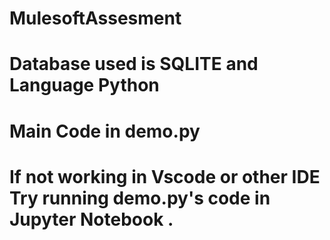 # MulesoftAssesment 
# Database used is SQLITE and Language Python
# Main Code in demo.py 
# If not working in Vscode or other IDE  Try running demo.py's code  in Jupyter Notebook .
